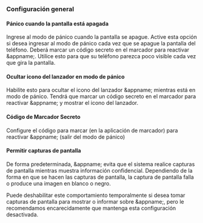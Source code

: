 ### Configuración general

#### Pánico cuando la pantalla está apagada
Ingrese al modo de pánico cuando la pantalla se apague. Active esta opción si desea ingresar al modo de pánico cada vez que se apague la pantalla del teléfono. Deberá marcar un código secreto en el marcador para reactivar &appname;. Utilice esto para que su teléfono parezca poco visible cada vez que gira la pantalla.

#### Ocultar icono del lanzador en modo de pánico
Habilite esto para ocultar el icono del lanzador &appname; mientras está en modo de pánico. Tendrá que marcar un código secreto en el marcador para reactivar &appname; y mostrar el icono del lanzador.

#### Código de Marcador Secreto
Configure el código para marcar (en la aplicación de marcador) para reactivar &appname; (salir del modo de pánico)

#### Permitir capturas de pantalla
De forma predeterminada, &appname; evita que el sistema realice capturas de pantalla mientras muestra información confidencial. Dependiendo de la forma en que se hacen las capturas de pantalla, la captura de pantalla falla o produce una imagen en blanco o negro.

Puede deshabilitar este comportamiento temporalmente si desea tomar capturas de pantalla para mostrar o informar sobre &appname;, pero le recomendamos encarecidamente que mantenga esta configuración desactivada.
